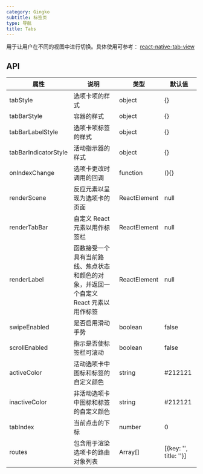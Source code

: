 ```yaml
---
category: Gingko
subtitle: 标签页
type: 导航
title: Tabs
---
```


用于让用户在不同的视图中进行切换。具体使用可参考： [react-native-tab-view](https://www.npmjs.com/package/react-native-tab-view)

## API

| 属性 | 说明 | 类型 | 默认值 |
| --- | --- | --- | --- |
| tabStyle | 选项卡项的样式 | object | {} |
| tabBarStyle | 容器的样式 | object | {} |
| tabBarLabelStyle | 选项卡项标签的样式 | object | {} |
| tabBarIndicatorStyle | 活动指示器的样式 | object | {} |
| onIndexChange | 选项卡更改时调用的回调 | function | (){} |
| renderScene | 反应元素以呈现为选项卡的页面 | ReactElement | null |
| renderTabBar | 自定义 React 元素以用作标签栏 | ReactElement | null |
| renderLabel | 函数接受一个具有当前路线、焦点状态和颜色的对象，并返回一个自定义 React 元素以用作标签 | ReactElement | null |
| swipeEnabled | 是否启用滑动手势 | boolean | false |
| scrollEnabled | 指示是否使标签栏可滚动 | boolean | false |
| activeColor | 活动选项卡中图标和标签的自定义颜色 | string | #212121 |
| inactiveColor | 非活动选项卡中图标和标签的自定义颜色 | string | #212121 |
| tabIndex | 当前点击的下标 | number | 0 |
| routes | 包含用于渲染选项卡的路由对象列表 | Array[] | [{key: '', title: ''}] |
